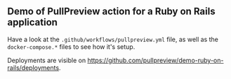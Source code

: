 ## Demo of PullPreview action for a Ruby on Rails application

Have a look at the `.github/workflows/pullpreview.yml` file, as well as the `docker-compose.*` files to see how it's setup.

Deployments are visible on https://github.com/pullpreview/demo-ruby-on-rails/deployments.
